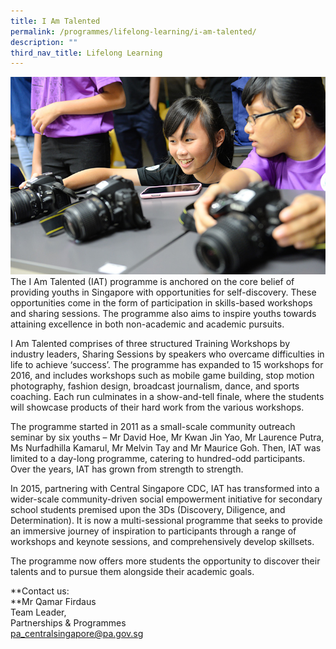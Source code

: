 ```yaml
---
title: I Am Talented
permalink: /programmes/lifelong-learning/i-am-talented/
description: ""
third_nav_title: Lifelong Learning
---
```

![I am talented](/images/Programmes/0cc08d44-2957-4866-bd69-e9c10f290d0b_i-am-talented.jpg)
The I Am Talented (IAT) programme is anchored on the core belief of providing youths in Singapore with opportunities for self-discovery. These opportunities come in the form of participation in skills-based workshops and sharing sessions. The programme also aims to inspire youths towards attaining excellence in both non-academic and academic pursuits.

I Am Talented comprises of three structured Training Workshops by industry leaders, Sharing Sessions by speakers who overcame difficulties in life to achieve ‘success’. The programme has expanded to 15 workshops for 2016, and includes workshops such as mobile game building, stop motion photography, fashion design, broadcast journalism, dance, and sports coaching. Each run culminates in a show-and-tell finale, where the students will showcase products of their hard work from the various workshops.

The programme started in 2011 as a small-scale community outreach seminar by six youths – Mr David Hoe, Mr Kwan Jin Yao, Mr Laurence Putra, Ms Nurfadhilla Kamarul, Mr Melvin Tay and Mr Maurice Goh. Then, IAT was limited to a day-long programme, catering to hundred-odd participants. Over the years, IAT has grown from strength to strength.

In 2015, partnering with Central Singapore CDC, IAT has transformed into a wider-scale community-driven social empowerment initiative for secondary school students premised upon the 3Ds (Discovery, Diligence, and Determination). It is now a multi-sessional programme that seeks to provide an immersive journey of inspiration to participants through a range of workshops and keynote sessions, and comprehensively develop skillsets.

The programme now offers more students the opportunity to discover their talents and to pursue them alongside their academic goals.

**Contact us:  
**Mr Qamar Firdaus  
Team Leader,   
Partnerships & Programmes  
[pa\_centralsingapore@pa.gov.sg](mailto:pa_centralsingapore@pa.gov.sg)